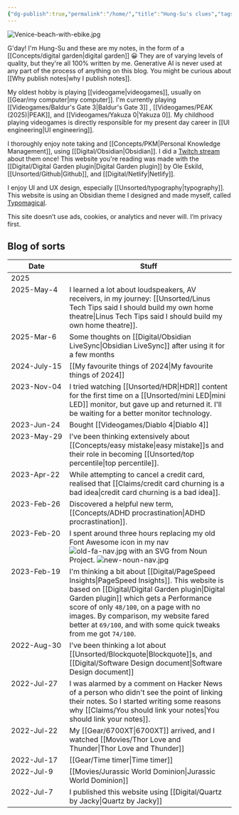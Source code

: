 ```yaml
---
{"dg-publish":true,"permalink":"/home/","title":"Hung-Su's clues","tags":["gardenEntry"],"updated":"2025-08-14T15:02:31.861-07:00"}
---
```



![Venice-beach-with-ebike.jpg](/img/user/Embeds/Venice-beach-with-ebike.jpg)

G'day! I'm Hung-Su and these are my notes, in the form of a [[Concepts/digital garden\|digital garden]] 😀 They are of varying levels of quality, but they're all 100% written by me. Generative AI is never used at any part of the process of anything on this blog. You might be curious about [[Why publish notes\|why I publish notes]].

My oldest hobby is playing [[videogame\|videogames]], usually on [[Gear/my computer\|my computer]]. I'm currently playing [[Videogames/Baldur's Gate 3\|Baldur's Gate 3]] , [[Videogames/PEAK (2025)\|PEAK]], and [[Videogames/Yakuza 0\|Yakuza 0]]. My childhood playing videogames is directly responsible for my present day career in [[UI engineering\|UI engineering]].

I thoroughly enjoy note taking and [[Concepts/PKM\|Personal Knowledge Management]], using [[Digital/Obsidian\|Obsidian]]. I did a [Twitch stream](https://www.youtube.com/watch?v=jASsctBxZk4) about them once! This website you're reading was made with the [[Digital/Digital Garden plugin\|Digital Garden plugin]] by Ole Eskild, [[Unsorted/Github\|Github]], and [[Digital/Netlify\|Netlify]]. 

I enjoy UI and UX design, especially [[Unsorted/typography\|typography]]. This website is using an Obsidian theme I designed and made myself, called [Typomagical](https://github.com/hungsu/typomagical-obsidian).

This site doesn’t use ads, cookies, or analytics and never will. I’m privacy first.

## Blog of sorts

<style>table tbody td:first-child{white-space:nowrap;vertical-align: baseline;}</style>

| Date         | Stuff                                                                                                                                                                                                                                                                               |
| ------------ | ----------------------------------------------------------------------------------------------------------------------------------------------------------------------------------------------------------------------------------------------------------------------------------- |
| 2025         |                                                                                                                                                                                                                                                                                     |
| 2025-May-4   | I learned a lot about loudspeakers, AV receivers, in my journey: [[Unsorted/Linus Tech Tips said I should build my own home theatre\|Linus Tech Tips said I should build my own home theatre]].                                                                                                                                                       |
| 2025-Mar-6   | Some thoughts on [[Digital/Obsidian LiveSync\|Obsidian LiveSync]] after using it for a few months                                                                                                                                                                                                              |
| 2024-July-15 | [[My favourite things of 2024\|My favourite things of 2024]]                                                                                                                                                                                                                                                     |
| 2023-Nov-04  | I tried watching [[Unsorted/HDR\|HDR]] content for the first time on a [[Unsorted/mini LED\|mini LED]] monitor, but gave up and returned it. I'll be waiting for a better monitor technology.                                                                                                                        |
| 2023-Jun-24  | Bought [[Videogames/Diablo 4\|Diablo 4]]                                                                                                                                                                                                                                                                 |
| 2023-May-29  | I've been thinking extensively about [[Concepts/easy mistake\|easy mistake]]s and their role in becoming [[Unsorted/top percentile\|top percentile]].                                                                                                                                                                               |
| 2023-Apr-22  | While attempting to cancel a credit card, realised that [[Claims/credit card churning is a bad idea\|credit card churning is a bad idea]].                                                                                                                                                                                     |
| 2023-Feb-26  | Discovered a helpful new term, [[Concepts/ADHD procrastination\|ADHD procrastination]].                                                                                                                                                                                                                            |
| 2023-Feb-20  | I spent around three hours replacing my old Font Awesome icon in my nav ![old-fa-nav.jpg](/img/user/Embeds/old-fa-nav.jpg) with an SVG from Noun Project. ![new-noun-nav.jpg](/img/user/Embeds/new-noun-nav.jpg)                                                                                                                                    |
| 2023-Feb-19  | I'm thinking a bit about [[Digital/PageSpeed Insights\|PageSpeed Insights]]. This website is based on [[Digital/Digital Garden plugin\|Digital Garden plugin]] which gets a Performance score of only `48/100`, on a page with no images. By comparison, my website fared better at `69/100`, and with some quick tweaks from me got `74/100`. |
| 2022-Aug-30  | I've been thinking a lot about [[Unsorted/Blockquote\|Blockquote]]s, and [[Digital/Software Design document\|Software Design document]]                                                                                                                                                                                                    |
| 2022-Jul-27  | I was alarmed by a comment on Hacker News of a person who didn't see the point of linking their notes. So I started writing some reasons why [[Claims/You should link your notes\|You should link your notes]].                                                                                                        |
| 2022-Jul-22  | My [[Gear/6700XT\|6700XT]] arrived, and I watched [[Movies/Thor Love and Thunder\|Thor Love and Thunder]]                                                                                                                                                                                                                      |
| 2022-Jul-17  | [[Gear/Time timer\|Time timer]]                                                                                                                                                                                                                                                                      |
| 2022-Jul-9   | [[Movies/Jurassic World Dominion\|Jurassic World Dominion]]                                                                                                                                                                                                                                                         |
| 2022-Jul-7   | I published this website using [[Digital/Quartz by Jacky\|Quartz by Jacky]]                                                                                                                                                                                                                                  |

